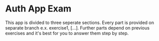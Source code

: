 # Auth App Exam

This app is divided to three seperate sections. Every part is provided on separate branch e.x. exercise1, [...]. Further parts depend on previous exercises and it's best for you to answer them step by step.

